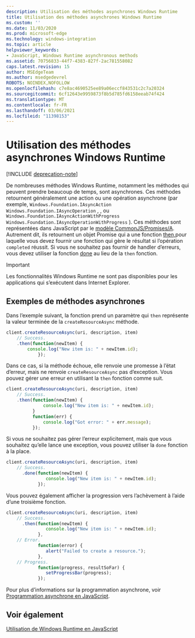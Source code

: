 ```yaml
---
description: Utilisation des méthodes asynchrones Windows Runtime
title: Utilisation des méthodes asynchrones Windows Runtime
ms.custom: ''
ms.date: 11/03/2020
ms.prod: microsoft-edge
ms.technology: windows-integration
ms.topic: article
helpviewer_keywords:
- JavaScript, Windows Runtime asynchronous methods
ms.assetid: 70756833-44f7-4383-827f-2ac781558082
caps.latest.revision: 15
author: MSEdgeTeam
ms.author: msedgedevrel
ROBOTS: NOINDEX,NOFOLLOW
ms.openlocfilehash: c7e8ac4690525ee89a06eccf843531c2c7a20324
ms.sourcegitcommit: 6cf12643e9959873f8b5d785fd6158eeab74f424
ms.translationtype: MT
ms.contentlocale: fr-FR
ms.lasthandoff: 03/06/2021
ms.locfileid: "11398153"
---
```

# <a name="using-windows-runtime-asynchronous-methods"></a>Utilisation des méthodes asynchrones Windows Runtime  

[!INCLUDE [deprecation-note](../includes/legacy-edge-note.md)]  

De nombreuses méthodes Windows Runtime, notamment les méthodes qui peuvent prendre beaucoup de temps, sont asynchrones.  Ces méthodes retournent généralement une action ou une opération asynchrone \(par exemple, `Windows.Foundation.IAsyncAction` `Windows.Foundation.IAsyncOperation` , , ou `Windows.Foundation.IAsyncActionWithProgress` `Windows.Foundation.IAsyncOperationWithProgress` \).  Ces méthodes sont représentées dans JavaScript par le [modèle CommonJS/Promises/A][CommonjsWikiPromises].  Autrement dit, ils retournent un objet Promise qui a une fonction [then,][PreviousVersionsWindowsAppsBr229728]pour laquelle vous devez fournir une fonction qui gère le résultat si l’opération `completed` réussit.  Si vous ne souhaitez pas fournir de handler d’erreurs, vous devez utiliser la fonction [done][PreviousVersionsWindowsAppsHr701079] au lieu de la `then` fonction.  

> [!IMPORTANT]
> Les fonctionnalités Windows Runtime ne sont pas disponibles pour les applications qui s’exécutent dans Internet Explorer.  

## <a name="examples-of-asynchronous-methods"></a>Exemples de méthodes asynchrones  

Dans l’exemple suivant, la fonction prend un paramètre qui `then` représente la valeur terminée de la `createResourceAsync` méthode.  

```javascript
client.createResourceAsync(uri, description, item)
    // Success.
    .then(function(newItem) {
        console.log("New item is: " + newItem.id);
            });
```  

Dans ce cas, si la méthode échoue, elle renvoie une promesse à l’état d’erreur, mais ne renvoie `createResourceAsync` pas d’exception.  Vous pouvez gérer une erreur en utilisant la `then` fonction comme suit.  

```javascript
client.createResourceAsync(uri, description, item)
    // Success.
    .then(function(newItem) {
              console.log("New item is: " + newItem.id);
          }
          function(err) {
              console.log("Got error: " + err.message);
          });
```  

Si vous ne souhaitez pas gérer l’erreur explicitement, mais que vous souhaitez qu’elle lance une exception, vous pouvez utiliser la `done` fonction à la place.  

```javascript
client.createResourceAsync(uri, description, item)
    // Success.
      .done(function(newItem) {
               console.log("New item is: " + newItem.id);
            });
```  

Vous pouvez également afficher la progression vers l’achèvement à l’aide d’une troisième fonction.  

```javascript
client.createResourceAsync(uri, description, item)
    // Success.
      .then(function(newItem) {
               console.log("New item is: " + newItem.id);
            },
    // Error.
            function(error) {
               alert("Failed to create a resource.");
            },
    // Progress.
            function(progress, resultSoFar) {
               setProgressBar(progress);
            });
```  

Pour plus d’informations sur la programmation asynchrone, voir [Programmation asynchrone en JavaScript][PreviousVersionsWindowsAppsHh700330].  

## <a name="see-also"></a>Voir également  

[Utilisation de Windows Runtime en JavaScript][WindowsRuntimeJavascript]  

<!-- links -->  

[WindowsRuntimeJavascript]: ./using-the-windows-runtime-in-javascript.md "Utilisation de Windows Runtime en JavaScript | Documents Microsoft"  

[PreviousVersionsWindowsAppsBr229728]: /previous-versions/windows/apps/br229728(v=win.10) "Méthode Promise.then | Documents Microsoft"  
[PreviousVersionsWindowsAppsHh700330]: /previous-versions/windows/apps/hh700330(v=win.10) "Programmation asynchrone en JavaScript (HTML) | Documents Microsoft"
[PreviousVersionsWindowsAppsHr701079]: /previous-versions/windows/apps/hh701079(v=win.10) "Méthode Promise.done | Documents Microsoft"  

[CommonjsWikiPromises]: http://wiki.commonjs.org/wiki/Promises "Promesses | CommonJS Spec Wiki"  
